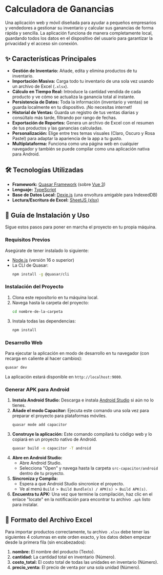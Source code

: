 # Calculadora de Ganancias

Una aplicación web y móvil diseñada para ayudar a pequeños empresarios y vendedores a gestionar su inventario y calcular sus ganancias de forma rápida y sencilla. La aplicación funciona de manera completamente local, guardando todos los datos en el dispositivo del usuario para garantizar la privacidad y el acceso sin conexión.

## ✨ Características Principales

- **Gestión de Inventario:** Añade, edita y elimina productos de tu inventario.
- **Importación Masiva:** Carga todo tu inventario de una sola vez usando un archivo de Excel (`.xlsx`).
- **Cálculo en Tiempo Real:** Introduce la cantidad vendida de cada producto y ve cómo se actualiza la ganancia total al instante.
- **Persistencia de Datos:** Toda la información (inventario y ventas) se guarda localmente en tu dispositivo. ¡No necesitas internet!
- **Historial de Ventas:** Guarda un registro de tus ventas diarias y consúltalo más tarde, filtrando por rango de fechas.
- **Exportación de Reportes:** Genera un archivo de Excel con el resumen de tus productos y las ganancias calculadas.
- **Personalización:** Elige entre tres temas visuales (Claro, Oscuro y Rosa Pastel) para adaptar la apariencia de la app a tu gusto.
- **Multiplataforma:** Funciona como una página web en cualquier navegador y también se puede compilar como una aplicación nativa para Android.

## 🛠️ Tecnologías Utilizadas

- **Framework:** [Quasar Framework](https://quasar.dev/) (sobre [Vue 3](https://vuejs.org/))
- **Lenguaje:** [TypeScript](https://www.typescriptlang.org/)
- **Base de Datos Local:** [Dexie.js](https://dexie.org/) (una envoltura amigable para IndexedDB)
- **Lectura/Escritura de Excel:** [SheetJS (xlsx)](https://sheetjs.com/)

## 🚀 Guía de Instalación y Uso

Sigue estos pasos para poner en marcha el proyecto en tu propia máquina.

### Requisitos Previos

Asegúrate de tener instalado lo siguiente:

- [Node.js](https://nodejs.org/) (versión 16 o superior)
- La CLI de Quasar:
  ```bash
  npm install -g @quasar/cli
  ```

### Instalación del Proyecto

1.  Clona este repositorio en tu máquina local.
2.  Navega hasta la carpeta del proyecto:
    ```bash
    cd nombre-de-la-carpeta
    ```
3.  Instala todas las dependencias:
    ```bash
    npm install
    ```

### Desarrollo Web

Para ejecutar la aplicación en modo de desarrollo en tu navegador (con recarga en caliente al hacer cambios):

```bash
quasar dev
```

La aplicación estará disponible en `http://localhost:9000`.

### Generar APK para Android

1.  **Instala Android Studio:** Descarga e instala [Android Studio](https://developer.android.com/studio) si aún no lo tienes.
2.  **Añade el modo Capacitor:** Ejecuta este comando una sola vez para preparar el proyecto para plataformas móviles.
    ```bash
    quasar mode add capacitor
    ```
3.  **Construye la aplicación:** Este comando compilará tu código web y lo copiará en un proyecto nativo de Android.
    ```bash
    quasar build -m capacitor -T android
    ```
4.  **Abre en Android Studio:**
    - Abre Android Studio.
    - Selecciona "Open" y navega hasta la carpeta `src-capacitor/android` dentro de tu proyecto.
5.  **Sincroniza y Compila:**
    - Espera a que Android Studio sincronice el proyecto.
    - Ve al menú `Build > Build Bundle(s) / APK(s) > Build APK(s)`.
6.  **Encuentra tu APK:** Una vez que termine la compilación, haz clic en el enlace "locate" en la notificación para encontrar tu archivo `.apk` listo para instalar.

## 📁 Formato del Archivo Excel

Para importar productos correctamente, tu archivo `.xlsx` debe tener las siguientes 4 columnas en este orden exacto, y los datos deben empezar desde la primera fila (sin encabezados):

1.  **nombre:** El nombre del producto (Texto).
2.  **cantidad:** La cantidad total en inventario (Número).
3.  **costo_total:** El costo total de todas las unidades en inventario (Número).
4.  **precio_venta:** El precio de venta por una sola unidad (Número).

